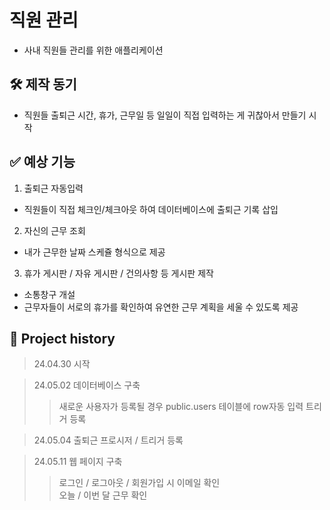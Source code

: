 # 직원 관리

- 사내 직원들 관리를 위한 애플리케이션

## 🛠️ 제작 동기

- 직원들 출퇴근 시간, 휴가, 근무일 등 일일이 직접 입력하는 게 귀찮아서 만들기 시작

## ✅ 예상 기능

1. 출퇴근 자동입력

- 직원들이 직접 체크인/체크아웃 하여 데이터베이스에 출퇴근 기록 삽입

2. 자신의 근무 조회

- 내가 근무한 날짜 스케쥴 형식으로 제공

3. 휴가 게시판 / 자유 게시판 / 건의사항 등 게시판 제작

- 소통창구 개설
- 근무자들이 서로의 휴가를 확인하여 유연한 근무 계획을 세울 수 있도록 제공

## 📝 Project history

> 24.04.30 시작

> 24.05.02 데이터베이스 구축
>
> > 새로운 사용자가 등록될 경우 public.users 테이블에 row자동 입력 트리거 등록

> 24.05.04 출퇴근 프로시저 / 트리거 등록

> 24.05.11 웹 페이지 구축
>
> > 로그인 / 로그아웃 / 회원가입 시 이메일 확인 <br> 오늘 / 이번 달 근무 확인
